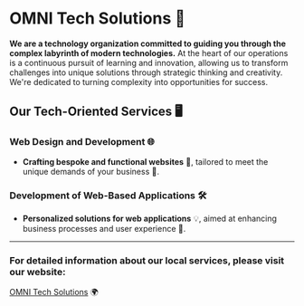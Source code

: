 
# OMNI Tech Solutions 🚀


**We are a technology organization committed to guiding you through the complex labyrinth of modern technologies.** At the heart of our operations is a continuous pursuit of learning and innovation, allowing us to transform challenges into unique solutions through strategic thinking and creativity. We're dedicated to turning complexity into opportunities for success.

## Our Tech-Oriented Services 🖥️

### Web Design and Development 🌐
- **Crafting bespoke and functional websites** 🎨, tailored to meet the unique demands of your business 💼.

### Development of Web-Based Applications 🛠️
- **Personalized solutions for web applications** 💡, aimed at enhancing business processes and user experience 🚀.
---
### For detailed information about our local services, please visit our website:  
[OMNI Tech Solutions](https://omnitechsolutions.website) 🌍




